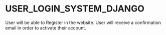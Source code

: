 # USER_LOGIN_SYSTEM_DJANGO
User will be able to Register in the website. User will receive a confirmation email in order to activate their account.
